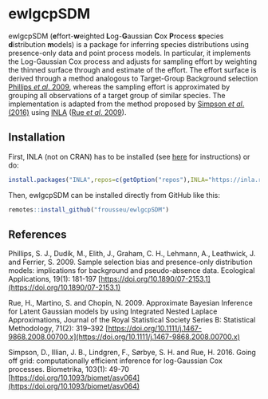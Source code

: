 # ewlgcpSDM

ewlgcpSDM (**e**ffort-**w**eighted **L**og-**G**aussian **C**ox **P**rocess **s**pecies **d**istribution **m**odels) is a package for inferring species distributions using presence-only data and point process models. In particular, it implements the Log-Gaussian Cox process and adjusts for sampling effort by weighting the thinned surface through and estimate of the effort. The effort surface is derived through a method analogous to Target-Group Background selection [Phillips *et al*. 2009](https://doi.org/10.1890/07-2153.1), whereas the sampling effort is approximated by grouping all observations of a target group of similar species. The implementation is adapted from the method proposed by [Simpson *et al*. (2016)](https://doi.org/10.1093/biomet/asv064) using [INLA](https://www.r-inla.org/) ([Rue *et al*. 2009](https://doi.org/10.1111/j.1467-9868.2008.00700.x)).


## Installation

First, INLA (not on CRAN) has to be installed (see [here](https://www.r-inla.org/download-install) for instructions) or do:

```r
install.packages("INLA",repos=c(getOption("repos"),INLA="https://inla.r-inla-download.org/R/stable"), dep=TRUE)
```

Then, ewlgcpSDM can be installed directly from GitHub like this:
```r
remotes::install_github("frousseu/ewlgcpSDM")
```

## References

Phillips, S. J., Dudík, M., Elith, J., Graham, C. H., Lehmann, A., Leathwick, J. and Ferrier, S. 2009. Sample selection bias and presence-only distribution models: implications for background and pseudo-absence data. Ecological Applications, 19(1): 181-197 [https://doi.org/10.1890/07-2153.1](https://doi.org/10.1890/07-2153.1)

Rue, H., Martino, S. and Chopin, N. 2009. Approximate Bayesian Inference for Latent Gaussian models by using Integrated Nested Laplace Approximations, Journal of the Royal Statistical Society Series B: Statistical Methodology, 71(2): 319–392 [https://doi.org/10.1111/j.1467-9868.2008.00700.x](https://doi.org/10.1111/j.1467-9868.2008.00700.x)

Simpson, D., Illian, J. B., Lindgren, F., Sørbye, S. H. and Rue, H. 2016. Going off grid: computationally efficient inference for log-Gaussian Cox processes. Biometrika, 103(1): 49-70 [https://doi.org/10.1093/biomet/asv064](https://doi.org/10.1093/biomet/asv064)
